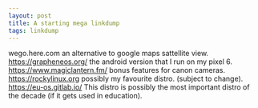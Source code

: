 ```yaml
---
layout: post
title: A starting mega linkdump
tags: linkdump
---
```

wego.here.com an alternative to google maps sattellite view.   
https://grapheneos.org/ the android version that I run on my pixel 6.   
https://www.magiclantern.fm/ bonus features for canon cameras.   
https://rockylinux.org possibly my favourite distro. (subject to change). 
https://eu-os.gitlab.io/ This distro is possibly the most important distro of the decade (if it gets used in education). 

